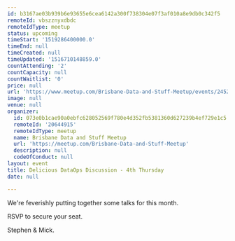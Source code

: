 ```yaml
---
id: b3167ae03b939b6e93655e6cea6142a300f738304e07f3af010a8e9db0c342f5
remoteId: vbszznyxdbdc
remoteIdType: meetup
status: upcoming
timeStart: '1519286400000.0'
timeEnd: null
timeCreated: null
timeUpdated: '1516710148859.0'
countAttending: '2'
countCapacity: null
countWaitlist: '0'
price: null
url: 'https://www.meetup.com/Brisbane-Data-and-Stuff-Meetup/events/245269547/'
image: null
venue: null
organizer:
  id: 073e0b1cae90a0ebfc628052569f780e4d352fb5381360d627239b4ef729e1c5
  remoteId: '20644915'
  remoteIdType: meetup
  name: Brisbane Data and Stuff Meetup
  url: 'https://meetup.com/Brisbane-Data-and-Stuff-Meetup'
  description: null
  codeOfConduct: null
layout: event
title: Delicious DataOps Discussion - 4th Thursday
date: null

---
```

<p>We're feverishly putting together some talks for this month.</p> <p>RSVP to secure your seat.</p> <p>Stephen &amp; Mick.</p> 
